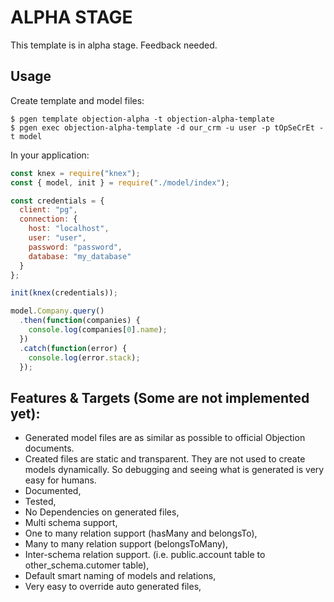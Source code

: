 # ALPHA STAGE

This template is in alpha stage. Feedback needed.

## Usage

Create template and model files:

    $ pgen template objection-alpha -t objection-alpha-template
    $ pgen exec objection-alpha-template -d our_crm -u user -p tOpSeCrEt -t model

In your application:

```js
const knex = require("knex");
const { model, init } = require("./model/index");

const credentials = {
  client: "pg",
  connection: {
    host: "localhost",
    user: "user",
    password: "password",
    database: "my_database"
  }
};

init(knex(credentials));

model.Company.query()
  .then(function(companies) {
    console.log(companies[0].name);
  })
  .catch(function(error) {
    console.log(error.stack);
  });
```

## Features & Targets (Some are not implemented yet):

* Generated model files are as similar as possible to official Objection documents.
* Created files are static and transparent. They are not used to create models dynamically. So debugging and seeing what is generated is very easy for humans.
* Documented,
* Tested,
* No Dependencies on generated files,
* Multi schema support,
* One to many relation support (hasMany and belongsTo),
* Many to many relation support (belongsToMany),
* Inter-schema relation support. (i.e. public.account table to other_schema.cutomer table),
* Default smart naming of models and relations,
* Very easy to override auto generated files,
